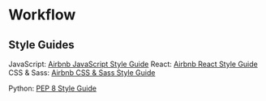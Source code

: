 # Workflow

## Style Guides
JavaScript: [Airbnb JavaScript Style Guide](https://github.com/airbnb/javascript)
React: [Airbnb React Style Guide](https://github.com/airbnb/javascript/tree/master/react)
CSS & Sass: [Airbnb CSS & Sass Style Guide](https://github.com/airbnb/css)

Python: [PEP 8 Style Guide](https://www.python.org/dev/peps/pep-0008/)
